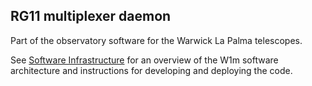 ## RG11 multiplexer daemon

Part of the observatory software for the Warwick La Palma telescopes.

See [Software Infrastructure](https://github.com/warwick-one-metre/docs/wiki/Software-Infrastructure) for an overview of the W1m software architecture and instructions for developing and deploying the code.

